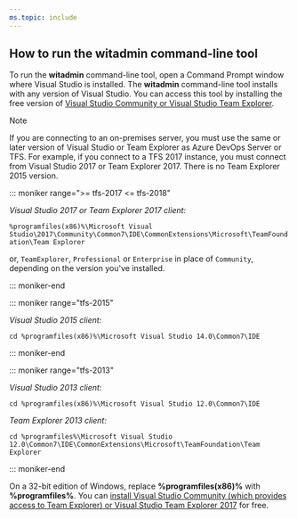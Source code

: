 ```yaml
---
ms.topic: include
---
```



<a id="run-witadmin-tool" />

## How to run the witadmin command-line tool  

To run the **witadmin** command-line tool, open a Command Prompt window where Visual Studio is installed. The **witadmin** command-line tool installs with any version of Visual Studio. You can access this tool by installing the free version of [Visual Studio Community or Visual Studio Team Explorer](https://visualstudio.microsoft.com/downloads/).  

> [!NOTE]   
> If you are connecting to an on-premises server, you must use the same or later version of Visual Studio or Team Explorer as Azure DevOps Server or TFS. For example, if you connect to a TFS 2017 instance, you must connect from Visual Studio 2017 or Team Explorer 2017. There is no Team Explorer 2015 version. 
  

::: moniker range=">= tfs-2017 <= tfs-2018"

*Visual Studio 2017 or Team Explorer 2017 client:*

`%programfiles(x86)%\Microsoft Visual Studio\2017\Community\Common7\IDE\CommonExtensions\Microsoft\TeamFoundation\Team Explorer`

or, `TeamExplorer`, `Professional` or `Enterprise` in place of `Community`, depending on the version you've installed.  

::: moniker-end

::: moniker range="tfs-2015"

*Visual Studio 2015 client:*

`cd %programfiles(x86)%\Microsoft Visual Studio 14.0\Common7\IDE`

::: moniker-end

::: moniker range="tfs-2013"

*Visual Studio 2013 client:*

`cd %programfiles(x86)%\Microsoft Visual Studio 12.0\Common7\IDE`

*Team Explorer 2013 client:* 

`cd %programfiles%\Microsoft Visual Studio 12.0\Common7\IDE\CommonExtensions\Microsoft\TeamFoundation\Team Explorer`

::: moniker-end

On a 32-bit edition of Windows, replace **%programfiles(x86)%** with **%programfiles%**. You can [install Visual Studio Community (which provides access to Team Explorer) or Visual Studio Team Explorer 2017](https://visualstudio.microsoft.com/downloads/download-visual-studio-vs) for free. 


